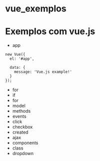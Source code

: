 # vue_exemplos
# Exemplos com vue.js
- app
```$xslt
new Vue({
  el: '#app',

  data: {
    message: 'Vue.js example!'
  }
});
```
- for
- if
- for
- model
- methods
- events
- click
- checkbox
- created
- ajax
- components
- class
- dropdown
